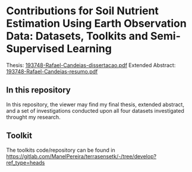 # Contributions for Soil Nutrient Estimation Using Earth Observation Data: Datasets, Toolkits and Semi-Supervised Learning

Thesis: [193748-Rafael-Candeias-dissertacao.pdf](193748-Rafael-Candeias-dissertacao.pdf)
Extended Abstract: [193748-Rafael-Candeias-resumo.pdf](193748-Rafael-Candeias-resumo.pdf)


## In this repository

In this repository, the viewer may find my final thesis, extended abstract, and a set of investigations conducted upon all four datasets investigated throught my research.

## Toolkit

The toolkits code/repository can be found in https://gitlab.com/ManelPereira/terrasensetk/-/tree/develop?ref_type=heads
